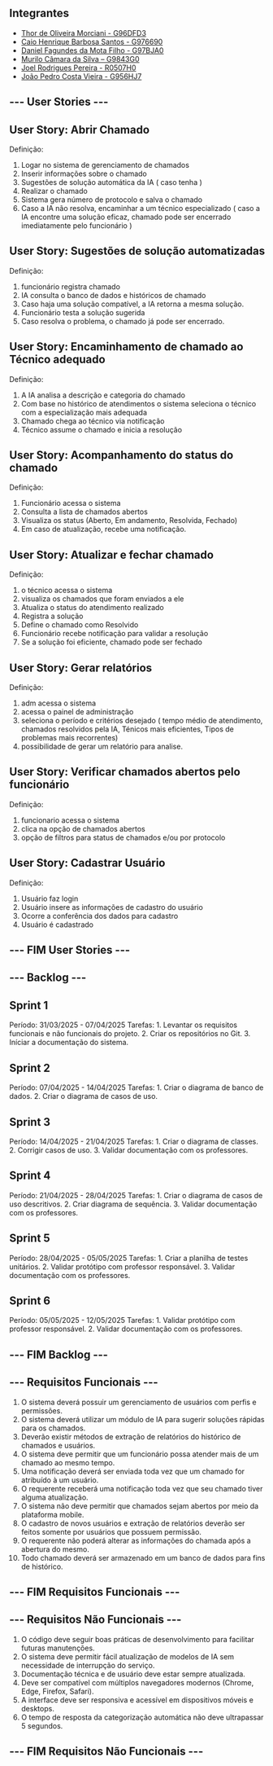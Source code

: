 ## Integrantes
- [Thor de Oliveira Morciani - G96DFD3](https://github.com/ThorMorciani)
- [Caio Henrique Barbosa Santos - G976690](https://github.com/CaioHennrique)
- [Daniel Fagundes da Mota Filho - G97BJA0](https://github.com/DANFAGUNDES0)
- [Murilo Câmara da Silva – G9843G0](https://github.com/MuriloCSilva)
- [Joel Rodrigues Pereira - R0507H0](https://github.com/JoelRP00)
- [João Pedro Costa Vieira - G956HJ7](https://github.com/JoaoPcvv)

## --- User Stories ---

## User Story: Abrir Chamado
Definição:
1. Logar no sistema de gerenciamento de chamados
2. Inserir informações sobre o chamado
3. Sugestões de solução automática da IA ( caso tenha )
4. Realizar o chamado
5. Sistema gera número de protocolo e salva o chamado
6. Caso a IA não resolva, encaminhar a um técnico especializado ( caso a IA 
encontre uma solução eficaz, chamado pode ser encerrado imediatamente pelo funcionário )

## User Story: Sugestões de solução automatizadas
Definição:
1. funcionário registra chamado
2. IA consulta o banco de dados e históricos de chamado
3. Caso haja uma solução compatível, a IA retorna a mesma solução.
4. Funcionário testa a solução sugerida
5. Caso resolva o problema, o chamado já pode ser encerrado.

## User Story: Encaminhamento de chamado ao Técnico adequado
Definição:
1. A IA analisa a descrição e categoria do chamado
2. Com base no histórico de atendimentos o sistema seleciona o técnico com a especialização mais adequada
3. Chamado chega ao técnico via notificação
4. Técnico assume o chamado e inicia a resolução

## User Story: Acompanhamento do status do chamado
Definição:
1. Funcionário acessa o sistema
2. Consulta a lista de chamados abertos
3. Visualiza os status (Aberto, Em andamento, Resolvida, Fechado)
4. Em caso de atualização, recebe uma notificação.

## User Story: Atualizar e fechar chamado
Definição:
1. o técnico acessa o sistema
2. visualiza os chamados que foram enviados a ele
3. Atualiza o status do atendimento realizado
4. Registra a solução
5. Define o chamado como Resolvido
6. Funcionário recebe notificação para validar a resolução
7. Se a solução foi eficiente, chamado pode ser fechado

## User Story: Gerar relatórios
Definição:
1. adm acessa o sistema
2. acessa o painel de administração
3. seleciona o período e critérios desejado ( tempo médio de atendimento, chamados resolvidos pela IA,
Ténicos mais eficientes, Tipos de problemas mais recorrentes)
4. possibilidade de gerar um relatório para analise.


## User Story: Verificar chamados abertos pelo funcionário
Definição:
1. funcionario acessa o sistema
2. clica na opção de chamados abertos
3. opção de filtros para status de chamados e/ou por protocolo

## User Story: Cadastrar Usuário
Definição:
1. Usuário faz login
2. Usuário insere as informações de cadastro do usuário
3. Ocorre a conferência dos dados para cadastro
4. Usuário é cadastrado

## --- FIM User Stories ---

## --- Backlog ---

## Sprint 1
Período: 31/03/2025 - 07/04/2025
Tarefas:
    1. Levantar os requisitos funcionais e não funcionais do projeto.
    2. Criar os repositórios no Git.
    3. Iníciar a documentação do sistema.

## Sprint 2
Período: 07/04/2025 - 14/04/2025
Tarefas:
    1. Criar o diagrama de banco de dados.
    2. Criar o diagrama de casos de uso.

## Sprint 3
Período: 14/04/2025 - 21/04/2025
Tarefas:
    1. Criar o diagrama de classes.
    2. Corrigir casos de uso.
    3. Validar documentação com os professores. 

## Sprint 4
Período: 21/04/2025 - 28/04/2025
Tarefas:
    1. Criar o diagrama de casos de uso descritivos.
    2. Criar diagrama de sequência.
    3. Validar documentação com os professores.

## Sprint 5
Período: 28/04/2025 - 05/05/2025
Tarefas:
    1. Criar a planilha de testes unitários.
    2. Validar protótipo com professor responsável.
    3. Validar documentação com os professores.

## Sprint 6
Período: 05/05/2025 - 12/05/2025
Tarefas:
    1. Validar protótipo com professor responsável.
    2. Validar documentação com os professores.

## --- FIM Backlog ---

## --- Requisitos Funcionais ---

1. O sistema deverá possuir um gerenciamento de usuários com perfis e permissões.
2. O sistema deverá utilizar um módulo de IA para sugerir soluções rápidas para os chamados.
3. Deverão existir métodos de extração de relatórios do histórico de chamados e usuários.
4. O sistema deve permitir que um funcionário possa atender mais de um chamado ao mesmo tempo.
5. Uma notificação deverá ser enviada toda vez que um chamado for atribuído à um usuário.
6. O requerente receberá uma notificação toda vez que seu chamado tiver alguma atualização.
7. O sistema não deve permitir que chamados sejam abertos por meio da plataforma mobile.
8. O cadastro de novos usuários e extração de relatórios deverão ser feitos somente por usuários que possuem permissão.
9. O requerente não poderá alterar as informações do chamada após a abertura do mesmo.
10. Todo chamado deverá ser armazenado em um banco de dados para fins de histórico.

## --- FIM Requisitos Funcionais ---

## --- Requisitos Não Funcionais ---

1. O código deve seguir boas práticas de desenvolvimento para facilitar futuras manutenções.
2. O sistema deve permitir fácil atualização de modelos de IA sem necessidade de interrupção do serviço.
3. Documentação técnica e de usuário deve estar sempre atualizada.
4. Deve ser compatível com múltiplos navegadores modernos (Chrome, Edge, Firefox, Safari).
5. A interface deve ser responsiva e acessível em dispositivos móveis e desktops.
6. O tempo de resposta da categorização automática não deve ultrapassar 5 segundos.

## --- FIM Requisitos Não Funcionais ---